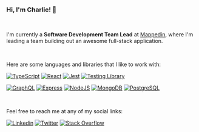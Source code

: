 ### Hi, I'm Charlie! 👋

<br />

I'm currently a **Software Development Team Lead** at
<a href="https://www.mappedin.com/">Mappedin</a>, where I'm leading a team building out an awesome full-stack application.

<br />

Here are some languages and libraries that I like to work with:

[![TypeScript](https://img.shields.io/badge/TypeScript-3178C6?style=for-the-badge&logo=typescript&logoColor=white)](https://www.typescriptlang.org/)
[![React](https://img.shields.io/badge/React-20232a?style=for-the-badge&logo=react&logoColor=61DAFB)](https://reactjs.org/)
[![Jest](https://img.shields.io/badge/Jest-C21325?style=for-the-badge&logo=jest)](https://jestjs.io/)
[![Testing Library](https://img.shields.io/badge/Testing%20Library-E33332?style=for-the-badge&logo=testing%20library&logoColor=white)](https://testing-library.com/docs/react-testing-library/intro/)

[![GraphQL](https://img.shields.io/badge/GraphQL-E10098?style=for-the-badge&logo=graphql&logoColor=white)](https://graphql.org/)
[![Express](https://img.shields.io/badge/Express-000000?style=for-the-badge&logo=express&logoColor=white)](https://expressjs.com/)
[![NodeJS](https://img.shields.io/badge/NodeJS-339933?style=for-the-badge&logo=node.js&logoColor=white)](https://nodejs.org/en/)
[![MongoDB](https://img.shields.io/badge/MongoDB-47A248?style=for-the-badge&logo=mongodb&logoColor=white)](https://www.mongodb.com/1)
[![PostgreSQL](https://img.shields.io/badge/PostgreSQL-336791?style=for-the-badge&logo=postgresql&logoColor=white)](https://www.postgresql.org/)

<br />

Feel free to reach me at any of my social links:

[![Linkedin](https://img.shields.io/badge/LinkedIn-0077B5?style=for-the-badge&logo=linkedin&logoColor=white)](https://www.linkedin.com/in/charlesdobson/)
[![Twitter](https://img.shields.io/badge/Twitter-1DA1F2?style=for-the-badge&logo=twitter&logoColor=white)](https://twitter.com/CharlieDobson)
[![Stack Overflow](https://img.shields.io/badge/Stack_Overflow-FE7A16?style=for-the-badge&logo=stack-overflow&logoColor=white)](https://stackoverflow.com/users/11122860/charlie-dobson)
